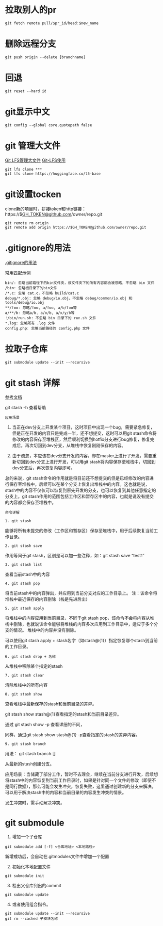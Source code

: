 
# 拉取别人的pr
```shell
git fetch remote pull/$pr_id/head:$new_name
```

# 删除远程分支
```shell
git push origin --delete [branchname]
```

# 回退
```shell
git reset --hard id
```

# git显示中文
```shell
git config --global core.quotepath false
```

# git 管理大文件
[Git LFS管理大文件](https://www.jianshu.com/p/e79d1de098b6)
[Git-LFS使用](https://zhuanlan.zhihu.com/p/480284446)
```shell
git lfs clone ***
git lfs clone https://huggingface.co/t5-base
```

# git设置tocken
clone新的项目时，拼接token和http链接：https://$GH_TOKEN@github.com/owner/repo.git

```shell
git remote rm origin
git remote add origin https://$GH_TOKEN@github.com/owner/repo.git
```

# .gitignore的用法
[.gitignore的用法](https://blog.csdn.net/weixin_45318845/article/details/120740012)

常用匹配示例

```shell
bin/: 忽略当前路径下的bin文件夹，该文件夹下的所有内容都会被忽略，不忽略 bin 文件
/bin: 忽略根目录下的bin文件
/*.c: 忽略 cat.c，不忽略 build/cat.c
debug/*.obj: 忽略 debug/io.obj，不忽略 debug/common/io.obj 和 tools/debug/io.obj
**/foo: 忽略/foo, a/foo, a/b/foo等
a/**/b: 忽略a/b, a/x/b, a/x/y/b等
!/bin/run.sh: 不忽略 bin 目录下的 run.sh 文件
*.log: 忽略所有 .log 文件
config.php: 忽略当前路径的 config.php 文件
```

# 拉取子仓库
```shell
git submodule update --init --recursive
```

# git stash 详解
[参考文档](https://blog.csdn.net/stone_yw/article/details/80795669)

git stash -h 查看帮助

`应用场景`

1. 当正在dev分支上开发某个项目，这时项目中出现一个bug，需要紧急修复，但是正在开发的内容只是完成一半，还不想提交，这时可以用git stash命令将修改的内容保存至堆栈区，然后顺利切换到hotfix分支进行bug修复，修复完成后，再次切回到dev分支，从堆栈中恢复刚刚保存的内容。

2. 由于疏忽，本应该在dev分支开发的内容，却在master上进行了开发，需要重新切回到dev分支上进行开发，可以用git stash将内容保存至堆栈中，切回到dev分支后，再次恢复内容即可。

总的来说，git stash命令的作用就是将目前还不想提交的但是已经修改的内容进行保存至堆栈中，后续可以在某个分支上恢复出堆栈中的内容。这也就是说，stash中的内容不仅仅可以恢复到原先开发的分支，也可以恢复到其他任意指定的分支上。git stash作用的范围包括工作区和暂存区中的内容，也就是说没有提交的内容都会保存至堆栈中。

`命令详解`

`1. git stash`

能够将所有未提交的修改（工作区和暂存区）保存至堆栈中，用于后续恢复当前工作目录。

`2. git stash save`

作用等同于git stash，区别是可以加一些注释，如：git stash save “test1”

`3. git stash list`

查看当前stash中的内容

`4. git stash pop`

将当前stash中的内容弹出，并应用到当前分支对应的工作目录上。
注：该命令将堆栈中最近保存的内容删除（栈是先进后出）

`5. git stash apply`

将堆栈中的内容应用到当前目录，不同于git stash pop，该命令不会将内容从堆栈中删除，也就说该命令能够将堆栈的内容多次应用到工作目录中，适应于多个分支的情况。
堆栈中的内容并没有删除。

可以使用git stash apply + stash名字（如stash@{1}）指定恢复哪个stash到当前的工作目录。

`6. git stash drop + 名称`

从堆栈中移除某个指定的stash

`7. git stash clear`

清除堆栈中的所有内容

`8. git stash show`

查看堆栈中最新保存的stash和当前目录的差异。

git stash show stash@{1}查看指定的stash和当前目录差异。

通过 git stash show -p 查看详细的不同，

同样，通过git stash show stash@{1} -p查看指定的stash的差异内容。

`9. git stash branch`

用法： git stash branch <branchname> [<stash>]

从最新的stash创建分支。

应用场景：当储藏了部分工作，暂时不去理会，继续在当前分支进行开发，后续想将stash中的内容恢复到当前工作目录时，如果是针对同一个文件的修改（即便不是同行数据），那么可能会发生冲突，恢复失败，这里通过创建新的分支来解决。可以用于解决stash中的内容和当前目录的内容发生冲突的情景。

发生冲突时，需手动解决冲突。


# git submodule
1. 增加一个子仓库

```shell
git submodule add [-f] <仓库地址> <本地路径>
```

新增成功后，会自动在.gitmodules文件中增加一个配置

2. 初始化本地配置文件

```shell
git submodule init
```

3. 检出父仓库列出的commit

```shell
git submodule update
```

4. 或者使用组合指令。

```shell
git submodule update --init --recursive
git rm --cached 子模块名称
```